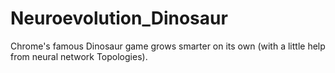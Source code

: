 # Neuroevolution_Dinosaur
Chrome's famous Dinosaur game grows smarter on its own (with a little help from neural network Topologies).
